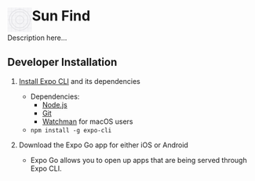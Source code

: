 <h1><img align="left" width="50" height="50" src="/assets/icon.png"/>Sun Find</h1>

Description here...

## Developer Installation
1. [Install Expo CLI](https://docs.expo.io/get-started/installation/) and its dependencies
	- Dependencies:
		- [Node.js](https://nodejs.org/en/)
		- [Git](https://git-scm.com/)
		- [Watchman](https://facebook.github.io/watchman/docs/install#buildinstall) for macOS users
	- ```npm install -g expo-cli```

2. Download the Expo Go app for either iOS or Android
	- Expo Go allows you to open up apps that are being served through Expo CLI.